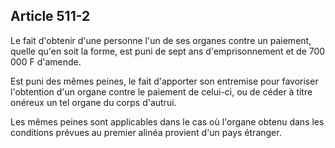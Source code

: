 Article 511-2
----
Le fait d'obtenir d'une personne l'un de ses organes contre un paiement, quelle
qu'en soit la forme, est puni de sept ans d'emprisonnement et de 700 000 F
d'amende.

Est puni des mêmes peines, le fait d'apporter son entremise pour favoriser
l'obtention d'un organe contre le paiement de celui-ci, ou de céder à titre
onéreux un tel organe du corps d'autrui.

Les mêmes peines sont applicables dans le cas où l'organe obtenu dans les
conditions prévues au premier alinéa provient d'un pays étranger.
